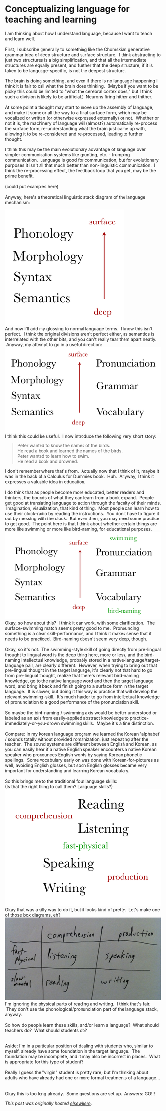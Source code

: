 # Conceptualizing language for teaching and learning

<div>
<p>I am thinking about how I understand language, because I want to teach and learn well.<br><br>First, I subscribe generally to something like the Chomskian generative grammar idea of deep structure and surface structure.  I think abstracting to just two structures is a big simplification, and that all the intermediate structures are equally present, and further that the deep structure, if it is taken to be language-specific, is not the deepest structure.<br><br>The brain is doing something, and even if there is no language happening I think it is fair to call what the brain does thinking.  (Maybe if you want to be picky this could be limited to "what the cerebral cortex does," but I think such a division is likely to be artificial.)  Neurons firing hither and thither.<br><br>At some point a thought may start to move up the assembly of language, and make it some or all the way to a final surface form, which may be vocalized or written (or otherwise expressed externally) or not.  Whether or not it is, the machinery of language will (almost?) automatically re-process the surface form, re-understanding what the brain just came up with, allowing it to be re-considered and re-processed, leading to further thought.<br><br>I think this may be the main evolutionary advantage of language over simpler communication systems like grunting, etc. - trumping communication.  Language is good for communication, but for evolutionary purposes it isn't all that much better than non-linguistic communication.  I think the re-processing effect, the feedback loop that you get, may be the prime benefit.<br><br>(could put examples here)<br><br>Anyway, here's a theoretical linguistic stack diagram of the language mechanism:<br></p>
<div class="separator"><a href="ajs20110205lingPic1.png" imageanchor="1"><img border="0" src="ajs20110205lingPic1.png"></a></div>And now I'll add my glossing to normal language terms.  I know this isn't perfect.  I think the original divisions aren't perfect either, as semantics is interrelated with the other bits, and you can't really tear them apart neatly.  Anyway, my attempt to go in a useful direction:<br><div class="separator"><a href="ajs20110205lingPic2.png" imageanchor="1"><img border="0" src="ajs20110205lingPic2.png"></a></div>I think this could be useful.  I now introduce the following very short story:<br><blockquote>Peter wanted to know the names of the birds.<br>He read a book and learned the names of the birds.<br>Peter wanted to learn how to swim.<br>He read a book and drowned.</blockquote>I don't remember where that's from.  Actually now that I think of it, maybe it was in the back of a Calculus for Dummies book.  Huh.  Anyway, I think it expresses a valuable idea in education.<br><br>I do think that as people become more educated, better readers and thinkers, the bounds of what they can learn from a book expand.  People get good at translating language to action through the faculty of their minds.  Imagination, visualization, that kind of thing.  Most people can learn how to use their clock-radio by reading the instructions.  You don't have to figure it out by messing with the clock.  But even then, you may need some practice to get good.  The point here is that I think about whether certain things are more like swimming or more like bird-naming, for educational purposes.<br><div class="separator"><a href="ajs20110205lingPic3.png" imageanchor="1"><img border="0" src="ajs20110205lingPic3.png"></a></div>Okay, so how about this?  I think it can work, with some clarification.  The surface-swimming match seems pretty good to me.  Pronouncing something is a clear skill-performance, and I think it makes sense that it needs to be practiced.  Bird-naming doesn't seem very deep, though.<br><br>Okay, so it's not.  The swimming-style skill of going directly from pre-lingual thought to lingual word is the deep thing here, more or less, and the bird-naming intellectual knowledge, probably stored in a native-language/target-language pair, are clearly different.  However, when trying to bring out that pre-lingual thought in the target language, it's clearly not that hard to go from pre-lingual thought, realize that there's relevant bird-naming knowledge, go to the native language word and then the target language word, and bring it back and finish going to a surface form in the target language.  It is slower, but doing it this way is practice that will develop the relevant swimming-skill.  It's much harder to go from intellectual knowledge of pronunciation to a good performance of the pronunciation skill.<br><br>So maybe the bird-naming / swimming axis would be better understood or labeled as an axis from easily-applied abstract knowledge to practice-immediately-or-you-drown swimming skills.  Maybe it's a fine distinction.<br><br>Compare: In my Korean language program we learned the Korean 'alphabet' / sounds totally without provided romanization, just repeating after the teacher.  The sound systems are different between English and Korean, as you can easily hear if a native English speaker encounters a native Korean speaker who pronounces English words by saying Korean phonetic spellings.  Some vocabulary early on was done with Korean-for-pictures as well, avoiding English glosses, but soon English glosses became very important for understanding and learning Korean vocabulary.<br><br>So this brings me to the traditional four language skills:<br>(Is that the right thing to call them? Language skills?)<br><div class="separator"><a href="ajs20110205lingPic4.png" imageanchor="1"><img border="0" src="ajs20110205lingPic4.png"></a></div>Okay that was a silly way to do it, but it looks kind of pretty.  Let's make one of those box diagrams, eh?<br><div class="separator"><a href="ajs20110205lingPic5.jpg" imageanchor="1"><img border="0" src="ajs20110205lingPic5.jpg"></a></div>I'm ignoring the physical parts of reading and writing.  I think that's fair.  They don't use the phonological/pronunciation part of the language stack, anyway.<br><br>So how do people learn these skills, and/or learn a language?  What should teachers do?  What should students do?<br><br><br>Aside: I'm in a particular position of dealing with students who, similar to myself, already have some foundation in the target language.  The foundation may be incomplete, and it may also be incorrect in places.  What is appropriate for this type of student?<br><br>Really I guess the "virgin" student is pretty rare; but I'm thinking about adults who have already had one or more formal treatments of a language...<br><br><br>Okay this is too long already.  Some questions are set up.  Answers: GO!!!</div>


*This post was originally hosted [elsewhere](http://planspace.blogspot.com/2011/02/conceptualizing-language-for-teaching.html).*
